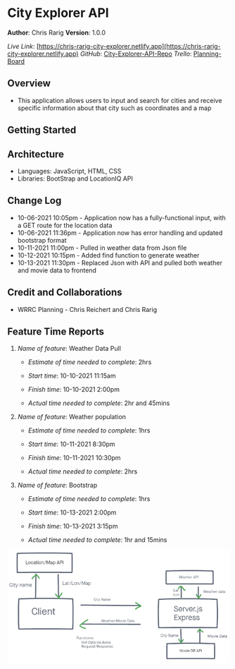 # City Explorer API

**Author**: Chris Rarig
**Version**: 1.0.0

*Live Link*: [https://chris-rarig-city-explorer.netlify.app](https://chris-rarig-city-explorer.netlify.app)
*GitHub*: [City-Explorer-API-Repo](https://github.com/chrisrarig1/city-explorer-api)
*Trello*: [Planning-Board](https://trello.com/b/yJ6s01tq/lab06)

## Overview

- This application allows users to input and search for cities and receive specific information about that city such as coordinates and a map

## Getting Started
<!-- What are the steps that a user must take in order to build this app on their own machine and get it running? -->

## Architecture

- Languages: JavaScript, HTML, CSS
- Libraries: BootStrap and LocationIQ API

## Change Log

- 10-06-2021 10:05pm - Application now has a fully-functional input, with a GET route for the location data
- 10-06-2021 11:36pm - Application now has error handling and updated bootstrap format
- 10-11-2021 11:00pm - Pulled in weather data from Json file
- 10-12-2021 10:15pm - Added find function to generate weather
- 10-13-2021 11:30pm - Replaced Json with API and pulled both weather and movie data to frontend

## Credit and Collaborations

- WRRC Planning - Chris Reichert and Chris Rarig

## Feature Time Reports

1. *Name of feature*: Weather Data Pull

    - *Estimate of time needed to complete*: 2hrs

    - *Start time*: 10-10-2021 11:15am

    - *Finish time*: 10-10-2021 2:00pm

    - *Actual time needed to complete*: 2hr and 45mins

2. *Name of feature*: Weather population

    - *Estimate of time needed to complete*: 1hrs

    - *Start time*: 10-11-2021 8:30pm

    - *Finish time*: 10-11-2021 10:30pm

    - *Actual time needed to complete*: 2hrs

3. *Name of feature*: Bootstrap

    - *Estimate of time needed to complete*: 1hrs

    - *Start time*: 10-13-2021 2:00pm

    - *Finish time*: 10-13-2021 3:15pm

    - *Actual time needed to complete*: 1hr and 15mins

![WRRC](WRRC3.jpg)